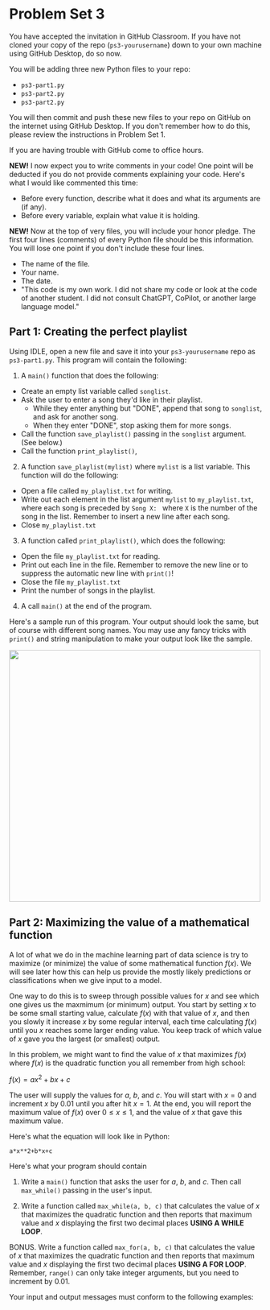 # Problem Set 3
You have accepted the invitation in GitHub Classroom. If you have not cloned your copy of the repo (`ps3-yourusername`) down to your own machine using GitHub Desktop, do so now.

You will be adding three new Python files to your repo:

* `ps3-part1.py`
* `ps3-part2.py`
* `ps3-part2.py`

You will then commit and push these new files to your repo on GitHub on the internet using GitHub Desktop. If you don't remember how to do this, please review the instructions in Problem Set 1.

If you are having trouble with GitHub come to office hours. 

**NEW!** I now expect you to write comments in your code! One point will be deducted if you do not provide comments explaining your code. Here's what I would like commented this time:

* Before every function, describe what it does and what its arguments are (if any).
* Before every variable, explain what value it is holding.

**NEW!** Now at the top of very files, you will include your honor pledge. The first four lines (comments) of every Python file should be this information. You will lose one point if you don't include these four lines.

* The name of the file.
* Your name.
* The date.
* "This code is my own work. I did not share my code or look at the code of another student. I did not consult ChatGPT, CoPilot, or another large language model."

## Part 1: Creating the perfect playlist

Using IDLE, open a new file and save it into your `ps3-yourusername` repo as `ps3-part1.py`. This program will contain the following:

1. A `main()` function that does the following:

* Create an empty list variable called `songlist`.
* Ask the user to enter a song they'd like in their playlist.
   - While they enter anything but "DONE", append that song to `songlist`, and ask for another song.
   - When they enter "DONE", stop asking them for more songs.
* Call the function `save_playlist()` passing in the `songlist` argument. (See below.)
* Call the function `print_playlist()`,


2. A function `save_playlist(mylist)` where `mylist` is a list variable. This function will do the following:

* Open a file called `my_playlist.txt` for writing.
* Write out each element in the list argument `mylist` to `my_playlist.txt`, where each song is preceded by `Song X: ` where `X` is the number of the song in the list. Remember to insert a new line after each song.
* Close `my_playlist.txt`

3. A function called `print_playlist()`, which does the following:

* Open the file `my_playlist.txt` for reading.
* Print out each line in the file. Remember to remove the new line or to suppress the automatic new line with `print()`!
* Close the file `my_playlist.txt`
* Print the number of songs in the playlist.

4. A call `main()` at the end of the program.

Here's a sample run of this program. Your output should look the same, but of course with different song names. You may use any fancy tricks with `print()` and string manipulation to make your output look like the sample.

<img src="part1.png" width=500>

## Part 2: Maximizing the value of a mathematical function  

A lot of what we do in the machine learning part of data science is try to maximize (or minimize) the value of some mathematical function $f(x)$. We will see later how this can help us provide the mostly likely predictions or classifications when we give input to a model.

One way to do this is to sweep through possible values for $x$ and see which one gives us the maxmimum (or minimum) output. You start by setting $x$ to be some small starting value, calculate $f(x)$ with that value of $x$, and then you slowly it increase $x$ by some regular interval, each time calculating $f(x)$ until you $x$ reaches some larger ending value. You keep track of which value of $x$ gave you the largest (or smallest) output. 

In this problem, we might want to find the value of $x$ that maximizes $f(x)$ where $f(x)$ is the quadratic function you all remember from high school:

$f(x) = ax^2 + bx + c$

The user will supply the values for $a$, $b$, and $c$. You will start with $x=0$ and increment $x$ by 0.01 until you after hit $x=1$. At the end, you will report the maximum value of $f(x)$ over $0 \le x \le 1$, and the value of $x$ that gave this maximum value.

Here's what the equation will look like in Python:

`a*x**2+b*x+c`

Here's what your program should contain

1. Write a `main()` function that asks the user for $a$, $b$, and $c$. Then call `max_while()` passing in the user's input.

2. Write a function called `max_while(a, b, c)` that calculates the value of $x$ that maximizes the quadratic function and then reports that maximum value and $x$ displaying the first two decimal places **USING A WHILE LOOP**. 

BONUS. Write a function called `max_for(a, b, c)` that calculates the value of $x$ that maximizes the quadratic function and then reports that maximum value and $x$ displaying the first two decimal places **USING A FOR LOOP**. Remember, `range()` can only take integer arguments, but you need to increment by 0.01. 

Your input and output messages must conform to the following examples: 

   

